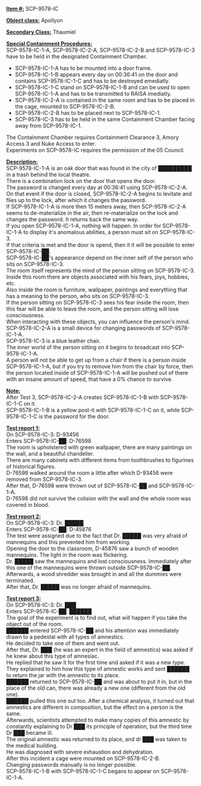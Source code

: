 <strong><u>Item #:</u></strong> SCP-9578-IC

<strong><u>Object class:</u></strong> Apollyon

<strong><u>Secondary Class:</u></strong> Thaumiel

<strong><u>Special Containment Procedures:</u></strong>\
SCP-9578-IC-1-A, SCP-9578-IC-2-A, SCP-9578-IC-2-B and SCP-9578-IC-3 have to be held in the designated Containment Chamber.

- SCP-9578-IC-1-A has to be mounted into a door frame.
- SCP-9578-IC-1-B appears every day on 00:36:41 on the door and contains SCP-9578-IC-1-C and has to be destroyed emediatly.
- SCP-9578-IC-1-C stand on SCP-9578-IC-1-B and can be used to open SCP-9578-IC-1-A and has to be transmitted to RAISA imediatly.
- SCP-9578-IC-2-A is contained in the same room and has to be placed in the cage, mounted to SCP-9578-IC-2-B.
- SCP-9578-IC-2-B  has to be placed next to SCP-9578-IC-1.
- SCP-9578-IC-3 has to be held in the same Containment Chamber facing away from SCP-9578-IC-1.

The Containment Chamber requires Containment Clearance 3, Amory Access 3 and Nuke Access to enter.\
Experiments on SCP-9578-IC requires the permission of the 05 Council.

<strong><u>Description:</u></strong>\
SCP-9578-IC-1-A is an oak door that was found in the city of █████████ in a trash behind the local theatre.\
There is a combination lock on the door that opens the door.\
The password is changed every day at 00:36:41 using SCP-9578-IC-2-A. On that event if the door is closed, SCP-9578-IC-2-A begins to levitate and flies up to the lock, after which it changes the password.\
If SCP-9578-IC-1-A is more then 15 meters away, then SCP-9578-IC-2-A seems to de-materialize in the air, then re-materialize on the lock and changes the password. It returns back the same way.\
If you open SCP-9578-IC-1-A, nothing will happen. In order for SCP-9578-IC-1-A to display it's anomalous abilities, a person must sit on SCP-9578-IC-3.\
If that criteria is met and the door is opend, then it it will be possible to enter SCP-9578-IC-██.\
SCP-9578-IC-██'s appearance depend on the inner self of the person who sits on SCP-9578-IC-3.\
The room itself represents the mind of the person sitting on SCP-9578-IC-3.\
Inside this room there are objects associated with his fears, joys, hobbies, etc.\
Also inside the room is furniture, wallpaper, paintings and everything that has a meaning to the person, who sits on SCP-9578-IC-3.\
If the person sitting on SCP-9578-IC-3 sees his fear inside the room, then this fear will be able to leave the room, and the person sitting will lose consciousness.\
When interacting with these objects, you can influence the person's mind.\
SCP-9578-IC-2-A is a small device for changing passwords of SCP-9578-IC-1-A.\
SCP-9578-IC-3 is a blue leather chair.\
The inner world of the person sitting on it begins to broadcast into SCP-9578-IC-1-A.\
A person will not be able to get up from a chair if there is a person inside SCP-9578-IC-1-A, but if you try to remove him from the chair by force, then the person located inside of SCP-9578-IC-1-A will be pushed out of there with an insane amount of speed, that have a 0% chance to survive.

<strong><u>Note:</u></strong>\
After Test 3, SCP-9578-IC-2-A creates SCP-9578-IC-1-B with SCP-9578-IC-1-C on it.\
SCP-9578-IC-1-B is a yellow post-it with SCP-9578-IC-1-C on it, while SCP-9578-IC-1-C is the password for the door.

<strong><u>Test report 1:</u></strong>\
On SCP-9578-IC-3: D-93456\
Enters SCP-9578-IC-██: D-76598\
The room is upholstered with green wallpaper, there are many paintings on the wall, and a beautiful chandelier.\
There are many cabinets with different items from toothbrushes to figurines of historical figures.\
D-76598 walked around the room a little after which D-93456 were removed from SCP-9578-IC-3.\
After that, D-76598 were thrown out of SCP-9578-IC-██ and SCP-9578-IC-1-A.\
D-76598 did not survive the colision with the wall and the whole room was covered in blood.

<strong><u>Test report 2:</u></strong>\
On SCP-9578-IC-3: Dr. █████\
Enters SCP-9578-IC-██: D-45876\
The test were assigned due to the fact that Dr. █████ was very afraid of mannequins and this prevented him from working.\
Opening the door to the classroom, D-45876 saw a bunch of wooden mannequins. The light in the room was flickering.\
Dr. █████ saw the mannequins and lost consciousness. Immediately after this one of the mannequins were thrown outside SCP-9578-IC-██.\
Afterwards, a wood shredder was brought in and all the dummies were terminated.\
After that, Dr. █████ was no longer afraid of mannequins.

<strong><u>Test report 3:</u></strong>\
On SCP-9578-IC-3: Dr. ███\
Enters SCP-9578-IC-██: ██████\
The goal of the experiment is to find out, what will happen if you take the object out of the room.\
██████ entered SCP-9578-IC-██ and his attention was immediately drawn to a pedestal with all types of amnestics.\
He decided to take one of them and went out.\
After that, Dr. ███ (he was an expert in the field of amnestics) was asked if he knew about this type of amnesiac.\
He replied that he saw it for the first time and asked if it was a new type.\
They explained to him how this type of amnestic works and sent ██████ to return the jar with the amnestic to its place.\
██████ returned to SCP-9578-IC-██ and was about to put it in, but in the place of the old can, there was already a new one (different from the old one).\
██████ pulled this one out too. After a chemical analysis, it turned out that amnestics are different in composition, but the effect on a person is the same.\
Afterwards, scientists attempted to make many copies of this amnestic by constantly explaining to Dr ███ its principle of operation, but the third time Dr ███ became ill.\
The original amnestic was returned to its place, and dr ███ was taken to the medical building.\
He was diagnosed with severe exhaustion and dehydration.\
After this incident a cage were mounted on SCP-9578-IC-2-B.\
Changing passwords manually is no longer possible.\
SCP-9578-IC-1-B with SCP-9578-IC-1-C begans to appear on SCP-9578-IC-1-A.
